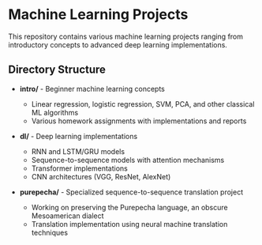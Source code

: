 # Machine Learning Projects

This repository contains various machine learning projects ranging from introductory concepts to advanced deep learning implementations.

## Directory Structure

- **intro/** - Beginner machine learning concepts
  - Linear regression, logistic regression, SVM, PCA, and other classical ML algorithms
  - Various homework assignments with implementations and reports

- **dl/** - Deep learning implementations
  - RNN and LSTM/GRU models
  - Sequence-to-sequence models with attention mechanisms
  - Transformer implementations
  - CNN architectures (VGG, ResNet, AlexNet)

- **purepecha/** - Specialized sequence-to-sequence translation project
  - Working on preserving the Purepecha language, an obscure Mesoamerican dialect
  - Translation implementation using neural machine translation techniques